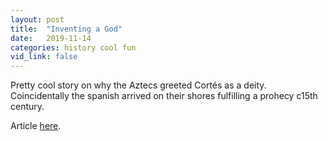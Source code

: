 ```yaml
---
layout: post
title:  "Inventing a God"
date:   2019-11-14
categories: history cool fun
vid_link: false
---
```


Pretty cool story on why the Aztecs greeted Cortés as a deity.   Coincidentally the spanish arrived on their shores fulfilling a prohecy c15th century.

Article [here].

[here]: //www.laphamsquarterly.org/roundtable/inventing-god
